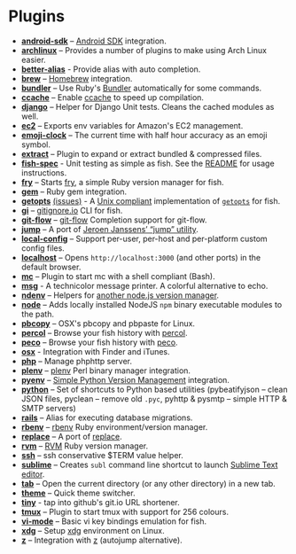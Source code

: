 # Plugins
* [__android-sdk__](https://github.com/bpinto/oh-my-fish/tree/master/plugins/android-sdk) – [Android SDK](http://developer.android.com/sdk/index.html) integration.
* [__archlinux__](https://github.com/bpinto/oh-my-fish/tree/master/plugins/archlinux) – Provides a number of plugins to make using Arch Linux easier.
* [__better-alias__](https://github.com/bpinto/oh-my-fish/tree/master/plugins/balias) - Provide alias with auto completion.
* [__brew__](https://github.com/bpinto/oh-my-fish/tree/master/plugins/brew) – [Homebrew](http://brew.sh/) integration.
* [__bundler__](https://github.com/bpinto/oh-my-fish/tree/master/plugins/bundler) – Use Ruby's [Bundler](http://bundler.io/) automatically for some commands.
* [__ccache__](https://github.com/bpinto/oh-my-fish/tree/master/plugins/ccache) – Enable [ccache](http://ccache.samba.org/) to speed up compilation.
* [__django__](https://github.com/bpinto/oh-my-fish/tree/master/plugins/django) – Helper for Django Unit tests. Cleans the cached modules as well.
* [__ec2__](https://github.com/bpinto/oh-my-fish/tree/master/plugins/ec2) – Exports env variables for Amazon's EC2 management.
* [__emoji-clock__](https://github.com/bpinto/oh-my-fish/tree/master/plugins/emoji-clock) – The current time with half hour accuracy as an emoji symbol.
* [__extract__](https://github.com/bpinto/oh-my-fish/tree/master/plugins/extract) – Plugin to expand or extract bundled & compressed files.
* [__fish-spec__](https://github.com/bpinto/oh-my-fish/tree/master/plugins/fish-spec) - Unit testing as simple as fish. See the [README](fish-spec/README.markdown) for usage instructions.
* [__fry__](https://github.com/bpinto/oh-my-fish/tree/master/plugins/fry) – Starts [fry](https://github.com/terlar/fry), a simple Ruby version manager for fish.
* [__gem__](https://github.com/bpinto/oh-my-fish/tree/master/plugins/gem) – Ruby gem integration.
* [__getopts__](https://github.com/bpinto/oh-my-fish/tree/master/plugins/getopts) [(issues)](https://github.com/bucaran/getopts) - A [Unix compliant](http://pubs.opengroup.org/onlinepubs/7908799/xbd/utilconv.html) implementation of [`getopts`](http://en.wikipedia.org/wiki/Getopts) for fish.
* [__gi__](https://github.com/bpinto/oh-my-fish/tree/master/plugins/gi) – [gitignore.io](http://gitignore.io) CLI for fish.
* [__git-flow__](https://github.com/bpinto/oh-my-fish/tree/master/plugins/git-flow) – [git-flow](https://github.com/nvie/gitflow) Completion support for git-flow.
* [__jump__](https://github.com/bpinto/oh-my-fish/tree/master/plugins/jump) – A port of [Jeroen Janssens’ “jump” utility](http://jeroenjanssens.com/2013/08/16/quickly-navigate-your-filesystem-from-the-command-line.html).
* [__local-config__](https://github.com/bpinto/oh-my-fish/tree/master/plugins/local-config) – Support per-user, per-host and per-platform custom config files.
* [__localhost__](https://github.com/bpinto/oh-my-fish/tree/master/plugins/localhost) – Opens `http://localhost:3000` (and other ports) in the default browser.
* [__mc__](https://github.com/bpinto/oh-my-fish/tree/master/plugins/mc) – Plugin to start mc with a shell compliant (Bash).
* [__msg__](https://github.com/bpinto/oh-my-fish/tree/master/plugins/msg) - A technicolor message printer. A colorful alternative to echo.
* [__ndenv__](https://github.com/bpinto/oh-my-fish/tree/master/plugins/ndenv) – Helpers for [another node.js version manager](https://github.com/riywo/ndenv).
* [__node__](https://github.com/bpinto/oh-my-fish/tree/master/plugins/node) – Adds locally installed NodeJS `npm` binary executable modules to the path.
* [__pbcopy__](https://github.com/bpinto/oh-my-fish/tree/master/plugins/pbcopy) – OSX's pbcopy and pbpaste for Linux.
* [__percol__](https://github.com/bpinto/oh-my-fish/tree/master/plugins/percol) – Browse your fish history with [percol](https://github.com/mooz/percol).
* [__peco__](https://github.com/bpinto/oh-my-fish/tree/master/plugins/peco) – Browse your fish history with [peco](https://github.com/peco/peco).
* [__osx__](https://github.com/bpinto/oh-my-fish/tree/master/plugins/osx) - Integration with Finder and iTunes.
* [__php__](https://github.com/bpinto/oh-my-fish/tree/master/plugins/php) – Manage phphttp server.
* [__plenv__](https://github.com/bpinto/oh-my-fish/tree/master/plugins/plenv) – [plenv](https://github.com/tokuhirom/plenv) Perl binary manager integration.
* [__pyenv__](https://github.com/bpinto/oh-my-fish/tree/master/plugins/pyenv) – [Simple Python Version Management](https://github.com/yyuu/pyenv) integration.
* [__python__](https://github.com/bpinto/oh-my-fish/tree/master/plugins/python) – Set of shortcuts to Python based utilities (pybeatifyjson – clean JSON files, pyclean – remove old `.pyc`, pyhttp & pysmtp – simple HTTP & SMTP servers)
* [__rails__](https://github.com/bpinto/oh-my-fish/tree/master/plugins/rails) – Alias for executing database migrations.
* [__rbenv__](https://github.com/bpinto/oh-my-fish/tree/master/plugins/rbenv) – [rbenv](https://github.com/sstephenson/rbenv) Ruby environment/version manager.
* [__replace__](https://github.com/bpinto/oh-my-fish/tree/master/plugins/replace) – A port of [replace](https://github.com/thoughtbot/dotfiles/blob/master/bin/replace).
* [__rvm__](https://github.com/bpinto/oh-my-fish/tree/master/plugins/rvm) – [RVM](http://rvm.io) Ruby version manager.
* [__ssh__](https://github.com/bpinto/oh-my-fish/tree/master/plugins/ssh) – ssh conservative $TERM value helper.
* [__sublime__](https://github.com/bpinto/oh-my-fish/tree/master/plugins/sublime) – Creates `subl` command line shortcut to launch [Sublime Text editor](http://sublimetext.com/).
* [__tab__](https://github.com/bpinto/oh-my-fish/tree/master/plugins/tab) – Open the current directory (or any other directory) in a new tab.
* [__theme__](https://github.com/bpinto/oh-my-fish/tree/master/plugins/theme) – Quick theme switcher.
* [__tiny__](https://github.com/bpinto/oh-my-fish/tree/master/plugins/tiny) - tap into github's git.io URL shortener.
* [__tmux__](https://github.com/bpinto/oh-my-fish/tree/master/plugins/tmux) – Plugin to start tmux with support for 256 colours.
* [__vi-mode__](https://github.com/bpinto/oh-my-fish/tree/master/plugins/vi-mode) – Basic vi key bindings emulation for fish.
* [__xdg__](https://github.com/bpinto/oh-my-fish/tree/master/plugins/xdg) – Setup [xdg](http://standards.freedesktop.org/basedir-spec/basedir-spec-latest.html) environment on Linux.
* [__z__](https://github.com/bpinto/oh-my-fish/tree/master/plugins/z) – Integration with [z](https://github.com/rupa/z) (autojump alternative).
